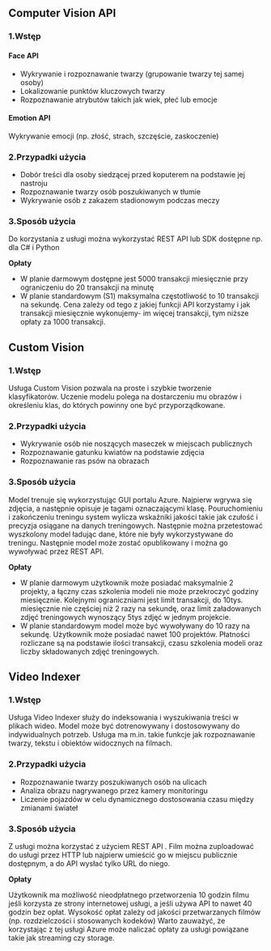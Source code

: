 ## Computer Vision API

### 1.Wstęp

#### Face API

* Wykrywanie i rozpoznawanie twarzy (grupowanie twarzy tej samej osoby)
* Lokalizowanie punktów kluczowych twarzy
* Rozpoznawanie atrybutów takich jak wiek, płeć lub emocje

#### Emotion API

Wykrywanie emocji (np. złość, strach, szczęście, zaskoczenie)

### 2.Przypadki użycia

* Dobór treści dla osoby siedzącej przed koputerem na podstawie jej nastroju
* Rozpoznawanie twarzy osób poszukiwanych w tłumie
* Wykrywanie osób z zakazem stadionowym podczas meczy

### 3.Sposób użycia

Do korzystania z usługi można wykorzystać REST API lub SDK dostępne np. dla C# i Python

**Opłaty**

- W planie darmowym dostępne jest 5000 transakcji miesięcznie przy ograniczeniu do 20 transakcji na minutę
- W planie standardowym (S1) maksymalna częstotliwość to 10 transakcji na sekundę. Cena zależy od tego z jakiej funkcji API korzystamy i jak transakcji miesięcznie wykonujemy- im więcej transakcji, tym niższe opłaty za 1000 transakcji.

## Custom Vision

### 1.Wstęp

Usługa Custom Vision pozwala na proste i szybkie tworzenie klasyfikatorów. 
Uczenie modelu polega na dostarczeniu mu obrazów i określeniu klas, do których powinny one być przyporządkowane.

### 2.Przypadki użycia

* Wykrywanie osób nie noszących maseczek w miejscach publicznych
* Rozpoznawanie gatunku kwiatów na podstawie zdjęcia
* Rozpoznawanie ras psów na obrazach

### 3.Sposób użycia

Model trenuje się wykorzystując GUI portalu Azure.
Najpierw wgrywa się zdjęcia, a następnie opisuje je tagami oznaczającymi klasę.
Pouruchomieniu i zakończeniu treningu system wylicza wskaźniki jakości takie jak czułość i precyzja osiągane na danych treningowych.
Następnie można przetestować wyszkolony model ładując dane, które nie były wykorzystywane do treningu.
Następnie model może zostać opublikowany i można go wywoływać przez REST API.

**Opłaty**
* W planie darmowym użytkownik może posiadać maksymalnie 2 projekty, a łączny czas szkolenia modeli nie może przekroczyć godziny miesięcznie. Kolejnymi ograniczniami jest limit transakcji, do 10tys. miesięcznie nie częściej niż 2 razy na sekundę, oraz limit załadowanych zdjęć treningowych wynoszący 5tys zdjęć w jednym projekcie.
* W planie standardowym model może być wywoływany do 10 razy na sekundę. Użytkownik może posiadać nawet 100 projektów. Płatności rozliczane są na podstawie ilości transakcji, czasu szkolenia modeli oraz liczby składowanych zdjęć treningowych.


## Video Indexer

### 1.Wstęp

Usługa Video Indexer służy do indeksowania i wyszukiwania treści w plikach wideo. 
Model może być dotrenowywany i dostosowywany do indywidualnych potrzeb.
Usługa ma m.in. takie funkcje jak rozpoznawanie twarzy, tekstu i obiektów widocznych na filmach.

### 2.Przypadki użycia

* Rozpoznawanie twarzy poszukiwanych osób na ulicach
* Analiza obrazu nagrywanego przez kamery monitoringu
* Liczenie pojazdów w celu dynamicznego dostosowania czasu między zmianami świateł


### 3.Sposób użycia

Z usługi można korzystać z użyciem REST API . 
Film można zuploadować do usługi przez HTTP lub  najpierw umieścić go  w miejscu publicznie dostępnym, a do API wysłać tylko URL do niego.

**Opłaty**

Użytkownik ma możliwość nieodpłatnego przetworzenia 10 godzin filmu jeśli korzysta ze strony internetowej usługi, a jeśli używa API to nawet 40 godzin bez opłat.
Wysokość opłat zależy od jakości przetwarzanych filmów (np. rozdzielczości i stosowanych kodeków)
Warto zauważyć, że korzystając z tej usługi Azure może naliczać opłaty za usługi powiązane takie jak streaming czy storage.


